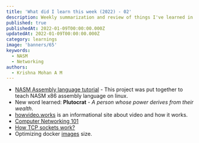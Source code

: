 ```yaml
---
title: 'What did I learn this week (2022) - 02'
description: Weekly summarization and review of things I've learned in the second week of January 2022 
published: true
publishedAt: 2022-01-09T00:00:00.000Z
updatedAt: 2022-01-09T00:00:00.000Z
category: learnings
image: 'banners/65'
keywords: 
  - NASM
  - Networking
authors:
  - Krishna Mohan A M
---
```


- [NASM Assembly language tutorial](https://asmtutor.com/) - This project was put together to teach NASM x86 assembly language on linux.
- New word learned: **Plutocrat** - *A person whose power derives from their wealth*.
- [howvideo.works](https://howvideo.works/) is an informational site about video and how it works. 
- [Computer Networking 101](https://iximiuz.com/en/posts/computer-networking-101/)
- [How TCP sockets work?](https://eklitzke.org/how-tcp-sockets-work)
- Optimizing docker [images](https://contains.dev/blog/optimizing-docker-image-size) size.